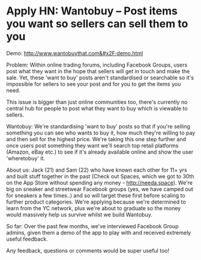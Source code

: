 # Apply HN: Wantobuy – Post items you want so sellers can sell them to you

Demo: <a href="http:&#x2F;&#x2F;www.wantobuythat.com&#x2F;demo.html" rel="nofollow">http:&#x2F;&#x2F;www.wantobuythat.com&#x2F;demo.html</a><p>Problem: Within online trading forums, including Facebook Groups, users post what they want in the hope that sellers will get in touch and make the sale. Yet, these &#x27;want to buy&#x27; posts aren&#x27;t standardised or searchable so it&#x27;s impossible for sellers to see your post and for you to get the items you need.<p>This issue is bigger than just online communities too, there&#x27;s currently no central hub for people to post what they want to buy which is viewable to sellers.<p>Wantobuy: We&#x27;re standardising &#x27;want to buy&#x27; posts so that if you&#x27;re selling something you can see who wants to buy it, how much they&#x27;re willing to pay and then sell for the highest price. We&#x27;re taking this one step further and once users post something they want we&#x27;ll search top retail platforms (Amazon, eBay etc.) to see if it&#x27;s already available online and show the user &#x27;wheretobuy&#x27; it.<p>About us: Jack (21) and Sam (22) who have known each other for 11+ yrs and built stuff together in the past (Check out Spaces, which we got to 30th on the App Store without spending any money - <a href="http:&#x2F;&#x2F;needa.space" rel="nofollow">http:&#x2F;&#x2F;needa.space</a>).  We&#x27;re big on sneaker and streetwear Facebook groups (yes, we have camped out for sneakers a few times..) and so will target these first before scaling to further product categories. We&#x27;re applying because we&#x27;re determined to learn from the YC network, plus we&#x27;re about to graduate so the money would massively help us survive whilst we build Wantobuy.<p>So far: Over the past few months, we&#x27;ve interviewed Facebook Group admins, given them a demo of the app to play with and received extremely useful feedback.<p>Any feedback, questions or comments would be super useful too!
